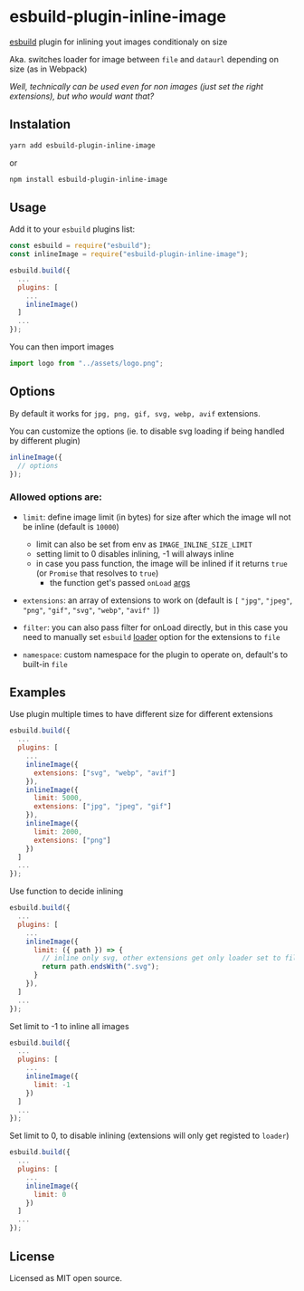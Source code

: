 # esbuild-plugin-inline-image

[esbuild](https://esbuild.github.io/) plugin for inlining yout images conditionaly on size

Aka. switches loader for image between `file` and `dataurl` depending on size (as in Webpack)

*Well, technically can be used even for non images (just set the right extensions), but who would want that?*

## Instalation

```sh
yarn add esbuild-plugin-inline-image
```

or

```sh
npm install esbuild-plugin-inline-image
```

## Usage

Add it to your `esbuild` plugins list:

```js
const esbuild = require("esbuild");
const inlineImage = require("esbuild-plugin-inline-image");

esbuild.build({
  ...
  plugins: [
    ...
    inlineImage()
  ]
  ...
});
```

You can then import images

```js
import logo from "../assets/logo.png";
```

## Options

By default it works for `jpg, png, gif, svg, webp, avif` extensions.

You can customize the options (ie. to disable svg loading if being handled by different plugin)

```js
inlineImage({
  // options
});
```

### Allowed options are:

- `limit`: define image limit (in bytes) for size after which the image wll not be inline (default is `10000`)

  - limit can also be set from env as `IMAGE_INLINE_SIZE_LIMIT`
  - setting limit to 0 disables inlining, -1 will always inline
  - in case you pass function, the image will be inlined if it returns `true` (or `Promise` that resolves to `true`)
    - the function get's passed `onLoad` [args](https://esbuild.github.io/plugins/#load-arguments)

- `extensions`: an array of extensions to work on (default is `[` `"jpg"`, `"jpeg"`, `"png"`, `"gif"`, `"svg"`, `"webp"`, `"avif"` `]`)

- `filter`: you can also pass filter for onLoad directly, but in this case you need to manually set `esbuild` [loader](https://esbuild.github.io/api/#loader) option for the extensions to `file`

- `namespace`: custom namespace for the plugin to operate on, default's to built-in `file`

## Examples

Use plugin multiple times to have different size for different extensions

```js
esbuild.build({
  ...
  plugins: [
    ...
    inlineImage({
      extensions: ["svg", "webp", "avif"]
    }),
    inlineImage({
      limit: 5000,
      extensions: ["jpg", "jpeg", "gif"]
    }),
    inlineImage({
      limit: 2000,
      extensions: ["png"]
    })
  ]
  ...
});
```

Use function to decide inlining

```js
esbuild.build({
  ...
  plugins: [
    ...
    inlineImage({
      limit: ({ path }) => {
        // inline only svg, other extensions get only loader set to file
        return path.endsWith(".svg");
      }
    }),
  ]
  ...
});
```

Set limit to -1 to inline all images

```js
esbuild.build({
  ...
  plugins: [
    ...
    inlineImage({
      limit: -1
    })
  ]
  ...
});
```

Set limit to 0, to disable inlining (extensions will only get registed to `loader`)

```js
esbuild.build({
  ...
  plugins: [
    ...
    inlineImage({
      limit: 0
    })
  ]
  ...
});
```

## License

Licensed as MIT open source.
